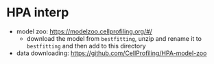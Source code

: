 # HPA interp

- model zoo: https://modelzoo.cellprofiling.org/#/
    - download the model from `bestfitting`, unzip and rename it to `bestfitting` and then add to this directory
- data downloading: https://github.com/CellProfiling/HPA-model-zoo
